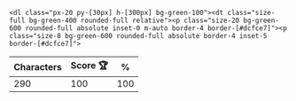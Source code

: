 `<dl class="px-20 py-[30px] h-[300px] bg-green-100"><dt class="size-full bg-green-400 rounded-full relative"><p class="size-20 bg-green-600 rounded-full absolute inset-0 m-auto border-4 border-[#dcfce7]"><p class="size-8 bg-green-600 rounded-full absolute border-4 inset-5 border-[#dcfce7]">`

| Characters | Score 🏆 | %   |
| ---------- | -------- | --- |
| 290        | 100      | 100 |
